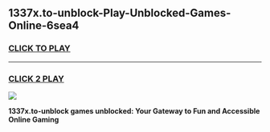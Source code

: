 
## 1337x.to-unblock-Play-Unblocked-Games-Online-6sea4
<h3>
<a href="https://premium76.site?title=1337x.to-unblock&ref=25A">CLICK TO PLAY</a></h3>
<hr>

<h3>
<a href="https://premium76.site?title=1337x.to-unblock&ref=25A">CLICK 2 PLAY</a>
  
</h3>

<a href="https://premium76.site?title=1337x.to-unblock&ref=25A"><img src="https://clearcache.store/games.png"></a>


**1337x.to-unblock games unblocked: Your Gateway to Fun and Accessible Online Gaming**
